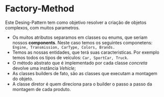 # Factory-Method

Este Desing-Pattern tem como objetivo resolver a criação de objetos complexos, com muitos parametros.

- Os muitos atributos separamos em classes ou enums, que seriam nossos **components**.
Neste caso temos os seguintes componetens: `` Engine, Transmission, CarType, Colors, Brands.``
- Temos as nossas entidades, que terá suas caracteristicas. Por exemplo temos todos os tipos de veículos: ``Car, SportCar, Truck``.
- O método abstrato que é implementado por cada classe _concreta_ devolve uma instância *Vehicle*;
- As classes builders de fato, são as classes que executam a montagem do objeto.
- A classe diretor é quem direciona para o builder o passo a passo da montagem de cada produto.